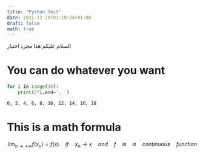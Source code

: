 ```yaml
---
title: "Python Test"
date: 2021-12-26T01:10:24+01:00
draft: false
math: true
---
```

السلام عليكم هذا مجرد اختبار 

# You can do whatever you want


```python
for i in range(10):
    print(2*i,end=', ')
```

    0, 2, 4, 6, 8, 10, 12, 14, 16, 18

# This is a math formula

$$ \lim_{n\rightarrow +\infty} f(x_n)=f(x)\quad if \quad x_n\rightarrow x\quad and\quad f\quad is\quad a\quad continuous\quad function$$
